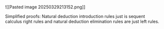 ![[Pasted image 20250329213152.png]]



Simplified proofs: Natural deduction introduction rules just is sequent calculus right rules and natural deduction elimination rules are just left rules. 

